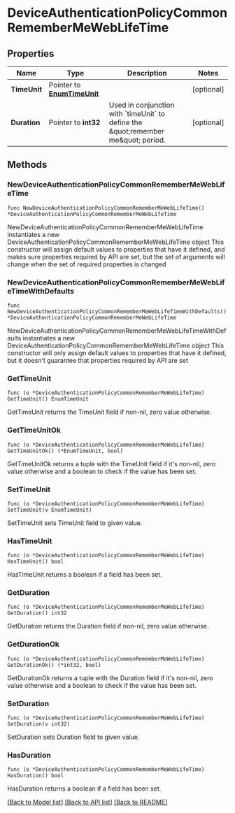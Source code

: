 # DeviceAuthenticationPolicyCommonRememberMeWebLifeTime

## Properties

Name | Type | Description | Notes
------------ | ------------- | ------------- | -------------
**TimeUnit** | Pointer to [**EnumTimeUnit**](EnumTimeUnit.md) |  | [optional] 
**Duration** | Pointer to **int32** | Used in conjunction with &#x60;timeUnit&#x60; to define the \&quot;remember me\&quot; period. | [optional] 

## Methods

### NewDeviceAuthenticationPolicyCommonRememberMeWebLifeTime

`func NewDeviceAuthenticationPolicyCommonRememberMeWebLifeTime() *DeviceAuthenticationPolicyCommonRememberMeWebLifeTime`

NewDeviceAuthenticationPolicyCommonRememberMeWebLifeTime instantiates a new DeviceAuthenticationPolicyCommonRememberMeWebLifeTime object
This constructor will assign default values to properties that have it defined,
and makes sure properties required by API are set, but the set of arguments
will change when the set of required properties is changed

### NewDeviceAuthenticationPolicyCommonRememberMeWebLifeTimeWithDefaults

`func NewDeviceAuthenticationPolicyCommonRememberMeWebLifeTimeWithDefaults() *DeviceAuthenticationPolicyCommonRememberMeWebLifeTime`

NewDeviceAuthenticationPolicyCommonRememberMeWebLifeTimeWithDefaults instantiates a new DeviceAuthenticationPolicyCommonRememberMeWebLifeTime object
This constructor will only assign default values to properties that have it defined,
but it doesn't guarantee that properties required by API are set

### GetTimeUnit

`func (o *DeviceAuthenticationPolicyCommonRememberMeWebLifeTime) GetTimeUnit() EnumTimeUnit`

GetTimeUnit returns the TimeUnit field if non-nil, zero value otherwise.

### GetTimeUnitOk

`func (o *DeviceAuthenticationPolicyCommonRememberMeWebLifeTime) GetTimeUnitOk() (*EnumTimeUnit, bool)`

GetTimeUnitOk returns a tuple with the TimeUnit field if it's non-nil, zero value otherwise
and a boolean to check if the value has been set.

### SetTimeUnit

`func (o *DeviceAuthenticationPolicyCommonRememberMeWebLifeTime) SetTimeUnit(v EnumTimeUnit)`

SetTimeUnit sets TimeUnit field to given value.

### HasTimeUnit

`func (o *DeviceAuthenticationPolicyCommonRememberMeWebLifeTime) HasTimeUnit() bool`

HasTimeUnit returns a boolean if a field has been set.

### GetDuration

`func (o *DeviceAuthenticationPolicyCommonRememberMeWebLifeTime) GetDuration() int32`

GetDuration returns the Duration field if non-nil, zero value otherwise.

### GetDurationOk

`func (o *DeviceAuthenticationPolicyCommonRememberMeWebLifeTime) GetDurationOk() (*int32, bool)`

GetDurationOk returns a tuple with the Duration field if it's non-nil, zero value otherwise
and a boolean to check if the value has been set.

### SetDuration

`func (o *DeviceAuthenticationPolicyCommonRememberMeWebLifeTime) SetDuration(v int32)`

SetDuration sets Duration field to given value.

### HasDuration

`func (o *DeviceAuthenticationPolicyCommonRememberMeWebLifeTime) HasDuration() bool`

HasDuration returns a boolean if a field has been set.


[[Back to Model list]](../README.md#documentation-for-models) [[Back to API list]](../README.md#documentation-for-api-endpoints) [[Back to README]](../README.md)


